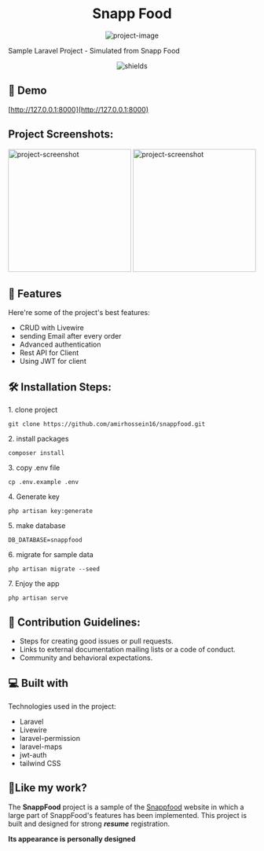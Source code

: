 <h1 align="center" id="title">Snapp Food</h1>

<p align="center"><img src="https://github.com/amirhossein16/snappfood/blob/master/public/dist/images/" alt="project-image"></p>

<p id="description">Sample Laravel Project - Simulated from Snapp Food</p>

<p align="center"><img src="https://img.shields.io/badge/author-%40amirhossein16-blue" alt="shields"></p>

<h2>🚀 Demo</h2>

[http://127.0.0.1:8000](http://127.0.0.1:8000)

<h2>Project Screenshots:</h2>

<img src="https://github.com/amirhossein16/snappfood/blob/master/public/dist/images" alt="project-screenshot" width="250px" height="250px/">

<img src="https://github.com/amirhossein16/snappfood/blob/master/public/dist/images" alt="project-screenshot" width="250" height="250/">

  
  
<h2>🧐 Features</h2>

Here're some of the project's best features:

*   CRUD with Livewire
*   sending Email after every order
*   Advanced authentication
*   Rest API for Client
*   Using JWT for client

<h2>🛠️ Installation Steps:</h2>

<p>1. clone project</p>

```
git clone https://github.com/amirhossein16/snappfood.git
```

<p>2. install packages</p>

```
composer install
```

<p>3. copy .env file</p>

```
cp .env.example .env
```

<p>4. Generate key</p>

```
php artisan key:generate
```

<p>5. make database</p>

```
DB_DATABASE=snappfood
```

<p>6. migrate for sample data</p>

```
php artisan migrate --seed
```

<p>7. Enjoy the app</p>

```
php artisan serve
```

<h2>🍰 Contribution Guidelines:</h2>

*   Steps for creating good issues or pull requests.
*   Links to external documentation mailing lists or a code of conduct.
*   Community and behavioral expectations.

  
  
<h2>💻 Built with</h2>

Technologies used in the project:

*   Laravel
*   Livewire
*   laravel-permission
*   laravel-maps
*   jwt-auth
*   tailwind CSS

<h2>💖Like my work?</h2>

The **SnappFood** project is a sample of the [Snappfood](https://snappfood.ir/) website in which a large part of SnappFood's features has been implemented. This project is built and designed for strong **_resume_** registration.  
  
**Its appearance is personally designed**
